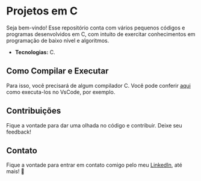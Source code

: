  # Projetos em C

Seja bem-vindo! Esse repositório conta com vários pequenos códigos e programas desenvolvidos em C, com intuito de exercitar conhecimentos em programação de baixo nível e algoritmos.

- **Tecnologias:** C.

## Como Compilar e Executar

Para isso, você precisará de algum compilador C. Você pode conferir <a href="https://medium.com/@juniortrojilio/preparando-o-vs-code-para-compilar-c-c-no-windows-988f4a91a557">aqui</a> como executa-los no VsCode, por exemplo.

## Contribuições

Fique a vontade para dar uma olhada no código e contribuir. Deixe seu feedback!
  
## Contato

Fique a vontade para entrar em contato comigo pelo meu <a href="https://www.linkedin.com/in/cmiguelwm/" target="_blank">LinkedIn</a>, até mais! 👋

